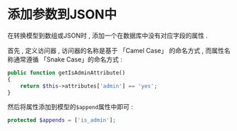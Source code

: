 # 添加参数到JSON中

在转换模型到数组或JSON时 , 添加一个在数据库中没有对应字段的属性 . 

首先 , 定义访问器 , 访问器的名称是基于 「Camel Case」 的命名方式 , 而属性名称通常遵循 「Snake Case」的命名方式 : 

```php
public function getIsAdminAttribute()
{
    return $this->attributes['admin'] == 'yes';
}
```

然后将属性添加到模型的`$append`属性中即可 : 

```php
protected $appends = ['is_admin'];
```



